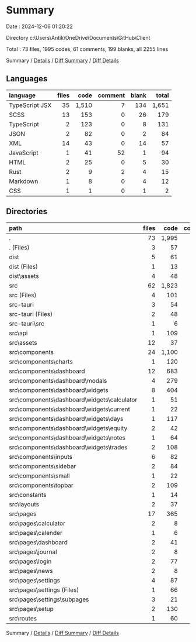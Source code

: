 # Summary

Date : 2024-12-06 01:20:22

Directory c:\\Users\\Antik\\OneDrive\\Documents\\GitHub\\Client

Total : 73 files,  1995 codes, 61 comments, 199 blanks, all 2255 lines

Summary / [Details](details.md) / [Diff Summary](diff.md) / [Diff Details](diff-details.md)

## Languages
| language | files | code | comment | blank | total |
| :--- | ---: | ---: | ---: | ---: | ---: |
| TypeScript JSX | 35 | 1,510 | 7 | 134 | 1,651 |
| SCSS | 13 | 153 | 0 | 26 | 179 |
| TypeScript | 2 | 123 | 0 | 8 | 131 |
| JSON | 2 | 82 | 0 | 2 | 84 |
| XML | 14 | 43 | 0 | 14 | 57 |
| JavaScript | 1 | 41 | 52 | 1 | 94 |
| HTML | 2 | 25 | 0 | 5 | 30 |
| Rust | 2 | 9 | 2 | 4 | 15 |
| Markdown | 1 | 8 | 0 | 4 | 12 |
| CSS | 1 | 1 | 0 | 1 | 2 |

## Directories
| path | files | code | comment | blank | total |
| :--- | ---: | ---: | ---: | ---: | ---: |
| . | 73 | 1,995 | 61 | 199 | 2,255 |
| . (Files) | 3 | 57 | 0 | 7 | 64 |
| dist | 5 | 61 | 52 | 7 | 120 |
| dist (Files) | 1 | 13 | 0 | 3 | 16 |
| dist\\assets | 4 | 48 | 52 | 4 | 104 |
| src | 62 | 1,823 | 7 | 180 | 2,010 |
| src (Files) | 4 | 101 | 0 | 15 | 116 |
| src-tauri | 3 | 54 | 2 | 5 | 61 |
| src-tauri (Files) | 2 | 48 | 0 | 2 | 50 |
| src-tauri\\src | 1 | 6 | 2 | 3 | 11 |
| src\\api | 1 | 109 | 0 | 7 | 116 |
| src\\assets | 12 | 37 | 0 | 12 | 49 |
| src\\components | 24 | 1,100 | 1 | 96 | 1,197 |
| src\\components\\charts | 1 | 120 | 1 | 3 | 124 |
| src\\components\\dashboard | 12 | 683 | 0 | 53 | 736 |
| src\\components\\dashboard\\modals | 4 | 279 | 0 | 15 | 294 |
| src\\components\\dashboard\\widgets | 8 | 404 | 0 | 38 | 442 |
| src\\components\\dashboard\\widgets\\calculator | 1 | 51 | 0 | 3 | 54 |
| src\\components\\dashboard\\widgets\\current | 1 | 22 | 0 | 2 | 24 |
| src\\components\\dashboard\\widgets\\days | 1 | 117 | 0 | 9 | 126 |
| src\\components\\dashboard\\widgets\\equity | 2 | 42 | 0 | 6 | 48 |
| src\\components\\dashboard\\widgets\\notes | 1 | 64 | 0 | 7 | 71 |
| src\\components\\dashboard\\widgets\\trades | 2 | 108 | 0 | 11 | 119 |
| src\\components\\inputs | 6 | 82 | 0 | 13 | 95 |
| src\\components\\sidebar | 2 | 84 | 0 | 11 | 95 |
| src\\components\\small | 1 | 22 | 0 | 4 | 26 |
| src\\components\\topbar | 2 | 109 | 0 | 12 | 121 |
| src\\constants | 1 | 14 | 0 | 1 | 15 |
| src\\layouts | 2 | 37 | 0 | 5 | 42 |
| src\\pages | 17 | 365 | 6 | 42 | 413 |
| src\\pages\\calculator | 2 | 8 | 0 | 3 | 11 |
| src\\pages\\calender | 1 | 6 | 0 | 0 | 6 |
| src\\pages\\dashboard | 2 | 41 | 6 | 5 | 52 |
| src\\pages\\journal | 2 | 8 | 0 | 3 | 11 |
| src\\pages\\login | 2 | 77 | 0 | 7 | 84 |
| src\\pages\\news | 2 | 8 | 0 | 3 | 11 |
| src\\pages\\settings | 4 | 87 | 0 | 7 | 94 |
| src\\pages\\settings (Files) | 1 | 66 | 0 | 4 | 70 |
| src\\pages\\settings\\subpages | 3 | 21 | 0 | 3 | 24 |
| src\\pages\\setup | 2 | 130 | 0 | 14 | 144 |
| src\\routes | 1 | 60 | 0 | 2 | 62 |

Summary / [Details](details.md) / [Diff Summary](diff.md) / [Diff Details](diff-details.md)